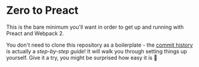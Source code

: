# Zero to Preact

This is the bare minimum you'll want in order to get up and running with Preact and Webpack 2.

You don't need to clone this repository as a boilerplate - the [commit history](https://github.com/developit/zero-to-preact/commits/master) is actually a _step-by-step guide_! It will walk you through setting things up yourself.  Give it a try, you might be surprised how easy it is 🙂

